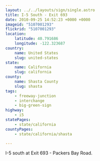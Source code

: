 ```yaml
---
layout: ../../layouts/sign/single.astro
title: I-5 South - Exit 693
date: 2010-09-25 14:52:23 +0000 +0000
imageid: "5107001293"
flickrid: "5107001293"
location:
    latitude: 40.791686
    longitude: -122.323687
country:
    name: United States
    slug: united-states
state:
    name: California
    slug: california
county:
    name: Shasta County
    slug: shasta
tags:
    - freeway-junction
    - interchange
    - big-green-sign
highway:
    - i5
statePages:
    - state/california
countyPages:
    - state/california/shasta

---
```

I-5 south at Exit 693 - Packers Bay Road.